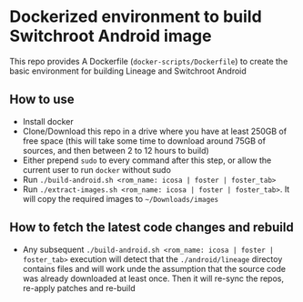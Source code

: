 # Dockerized environment to build Switchroot Android image

This repo provides A Dockerfile (`docker-scripts/Dockerfile`) to create the basic environment for building Lineage and Switchroot Android

## How to use

- Install docker
- Clone/Download this repo in a drive where you have at least 250GB of free space (this will take some time to download around 75GB of sources, and then between 2 to 12 hours to build)
- Either prepend `sudo` to every command after this step, or allow the current user to run `docker` without sudo
- Run `./build-android.sh <rom_name: icosa | foster | foster_tab>` 
- Run `./extract-images.sh <rom_name: icosa | foster | foster_tab>`. It will copy the required images to `~/Downloads/images`

## How to fetch the latest code changes and rebuild

- Any subsequent `./build-android.sh <rom_name: icosa | foster | foster_tab>` execution will detect that the `./android/lineage` directoy contains files and will work unde the assumption that the source code was already downloaded at least once. Then it will re-sync the repos, re-apply patches and re-build
